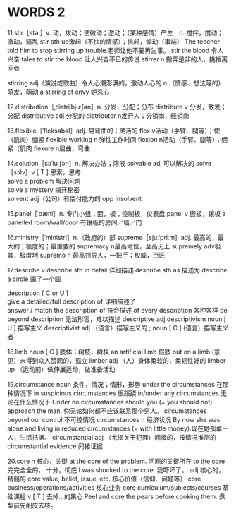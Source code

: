 # WORDS 2 #

11.stir［stəː］v. 动，拨动；使微动；激动；（某种感情）产生　n. 搅拌，搅动；激动，骚乱
stir sth up激起（不快的情感）；挑起，煽动（事端）
The teacher told him to stop stirring up trouble.老师让他不要再生事。
stir the blood 令人兴奋
tales to stir the blood 让人兴奋不已的传说
stirrer n 搬弄是非的人，挑拨离间者

stirring adj（演说或歌曲）令人心潮澎湃的，激动人心的
n （情感、想法等的）萌发，萌动
a stirring of envy 妒忌心

12.distribution［ˌdistriˈbjuːʃən］n. 分发，分配；分布
distribute v 分发，散发；分配
distributive adj 分配的
distributor n发行人；分销商，经销商

13.flexible［ˈfleksəbəl］adj. 易弯曲的；灵活的
flex v活动（手臂、腿等）；使（肌肉）绷紧
flexible working n 弹性工作时间
flexion n活动（手臂、腿等）；绷紧（肌肉
flexure n屈曲，弯曲

14.solution［səˈluːʃən］n. 解决办法；溶液
solvable adj 可以解决的
solve［sɔlv］v  [ T ]  思索，思考  
solve a problem  解决问题  
solve a mystery  揭开秘密  
solvent adj（公司）有偿付能力的  opp insolvent  

15.panel［ˈpænl］n. 专门小组；面，板；控制板，仪表盘
panel v 嵌板，镶板
a panelled room/wall/door
有镶板的房间／墙／门

16.ministry［ˈministri］n.（政府的）部
supreme［sjuːˈpriːm］adj. 最高的，最大的；极度的；最重要的
supremacy n最高地位，至高无上
supremely adv极其，极度地
supremo n 最高领导人，一把手；权威，巨匠

17.describe v
describe sth in detail  详细描述
describe sth as  描述为
describe a circle  画了一个圆

description  [ C or U ]  
give  a  detailed/full description of  详细描述了  
answer / match the description of 符合描述
of every description 各种各样
be beyond description 无法形容，难以描述
descriptive adj
descriptivism noun [ U ] 描写主义
descriptivist adj （语言）描写主义的 ;
noun [ C ] (语言）描写主义者

18.limb noun [ C ] 肢体；树枝，树杈
an artificial limb 假肢
out on a limb (意见）未得到众人赞同的，孤立
limber adj （人）身体柔软的，柔韧性好的
limber up （运动前）做伸展运动，做准备活动

19.circumstance noun
条件，情况；情形，形势
under the circumstances 在那种情况下
in suspicious circumstances 很蹊跷
in/under any circumstances 无论在什么情况下
Under no circumstances should you (= you should not) approach the man. 你无论如何都不应该联系那个男人。
circumstances beyond our control 不可控情况
circumstances n 经济状况
By now she was alone and living in reduced circumstances (= with little money).现在她孤单一人，生活拮据。
circumstantial adj （尤指关于犯罪）间接的，按情况推测的
circumstantial evidence 间接证据

20.core n 核心，关键
at the core of the problem. 问题的关键所在
to the core 完完全全的， 十分，彻底
I was shocked to the core. 我吓坏了。
adj 核心的，精髓的
core value, belief, issue, etc. 核心价值（信仰、问题等）
core business/operations/activities 核心业务
core curriculum/subjects/courses 基础课程
v [ T ] 去掉…的果心
Peel and core the pears before cooking them. 煮梨前先削皮去核。
